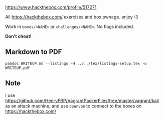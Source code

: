 <https://www.hackthebox.com/profile/517271>

All <https://hackthebox.com/> exercises and box pwnage. enjoy :3

Work in `boxes/<NAME>` or `challenges/<NAME>`. No flags included. 

**Don't cheat!**

## Markdown to PDF

    pandoc WRITEUP.md --listings -H ../../tex/listings-setup.tex -o WRITEUP.pdf
    
## Note

I use https://github.com/HenryFBP/VagrantPackerFiles/tree/master/vagrant/kali as an attack machine, and use `openvpn` to connect to the boxes on <https://hackthebox.com/>
